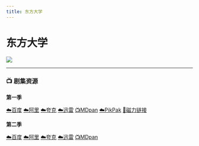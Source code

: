 ```yaml
---
title: 东方大学
---
```


# 东方大学
![](/assets/image/东方大学.jpg)

----

### 📺 剧集资源

**第一季**  <Badge type="warning" text="漫迪MDsub" />

[☁️百度](https://pan.baidu.com/s/1YebQ17vIhz8eImnNhHv_CQ?pwd=r85z)  [☁️阿里](https://www.alipan.com/s/nVyYea1hE4J)  [☁️夸克](https://pan.quark.cn/s/4a9397484f9d)  [☁️迅雷](https://pan.xunlei.com/s/VNnh8VJFmkP7O8i9z1ArAQ4iA1?pwd=9v5y#)  [📺MDpan](https://pan.mdsub.top/zh-CN/%E4%B8%9C%E6%96%B9%E5%A4%A7%E5%AD%A6/S1/)  [☁️PikPak](https://mypikpak.com/s/VNmWbAm5AE176gIOFI8CzSXZo1) [🧲磁力链接](magnet:?xt=urn:btih:74a4a4553e1a2414be3e57eba5816cb981bf883e)

**第二季**  <Badge type="warning" text="漫迪MDsub" />

[☁️百度](https://pan.baidu.com/s/1rsJPOwc4RJE7x6zRebhRqQ?pwd=kz13)  [☁️阿里](https://www.alipan.com/s/VSt7b5qZqv3)  [☁️夸克](https://pan.quark.cn/s/6746280f74b2)  [☁️迅雷](https://pan.xunlei.com/s/VO3SitQTY-hWL5u11wYOEWKHA1?pwd=bprz#)  [📺MDpan](https://pan.mdsub.top/zh-CN/%E4%B8%9C%E6%96%B9%E5%A4%A7%E5%AD%A6/S2/)
